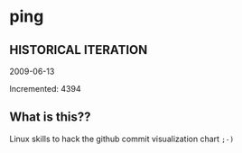 # ping

## HISTORICAL ITERATION
2009-06-13

Incremented: 4394

## What is this?? 
Linux skills to hack the github commit visualization chart `;-)`
